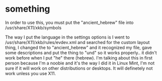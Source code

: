 # something 

In order to use this, you must put the "ancient_hebrew" file into /usr/share/X11/xkb/symbols  

The way I put the language in the settings options is I went to /usr/share/X11/xkb/rules/evdev.xml and searched for the custom layout thing, I changed the <name> to "ancient_hebrew" and it recognized my file, gave some descriptions and put the <iso639Id> thing to "und" so it works properly.. it didn't work before when I put "he" there (hebrew).
I'm talking about this in first person because I'm a noobie and it's the way I did it in Linux Mint, I'm not sure if it will work on other distributions or desktops.
It will definetely not work unless you use X11.
